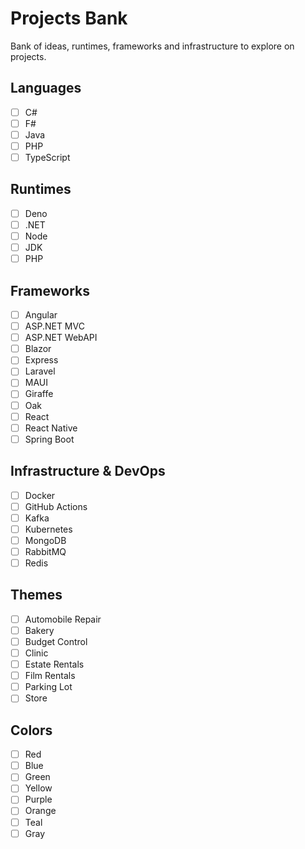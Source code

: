 # Projects Bank
Bank of ideas, runtimes, frameworks and infrastructure to explore on projects.

## Languages
- [ ] C#
- [ ] F#
- [ ] Java
- [ ] PHP
- [ ] TypeScript

## Runtimes
- [ ] Deno
- [ ] .NET
- [ ] Node
- [ ] JDK
- [ ] PHP

## Frameworks
- [ ] Angular
- [ ] ASP.NET MVC
- [ ] ASP.NET WebAPI
- [ ] Blazor
- [ ] Express
- [ ] Laravel
- [ ] MAUI
- [ ] Giraffe
- [ ] Oak
- [ ] React
- [ ] React Native
- [ ] Spring Boot

## Infrastructure & DevOps
- [ ] Docker
- [ ] GitHub Actions
- [ ] Kafka
- [ ] Kubernetes
- [ ] MongoDB
- [ ] RabbitMQ
- [ ] Redis

## Themes
- [ ] Automobile Repair
- [ ] Bakery
- [ ] Budget Control
- [ ] Clinic
- [ ] Estate Rentals
- [ ] Film Rentals
- [ ] Parking Lot
- [ ] Store

## Colors
- [ ] Red
- [ ] Blue
- [ ] Green
- [ ] Yellow
- [ ] Purple
- [ ] Orange
- [ ] Teal
- [ ] Gray
